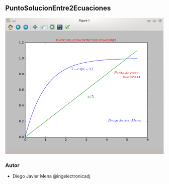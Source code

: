 ## PuntoSolucionEntre2Ecuaciones
![grafo3](https://github.com/ingelectronicadj/FisicaConPython/blob/master/Fisica/PuntoSolucionEntre2Ecuaciones/salidaGrafica.png?raw=true "grafo3")


### Autor 
* Diego Javier Mena @ingelectronicadj 
